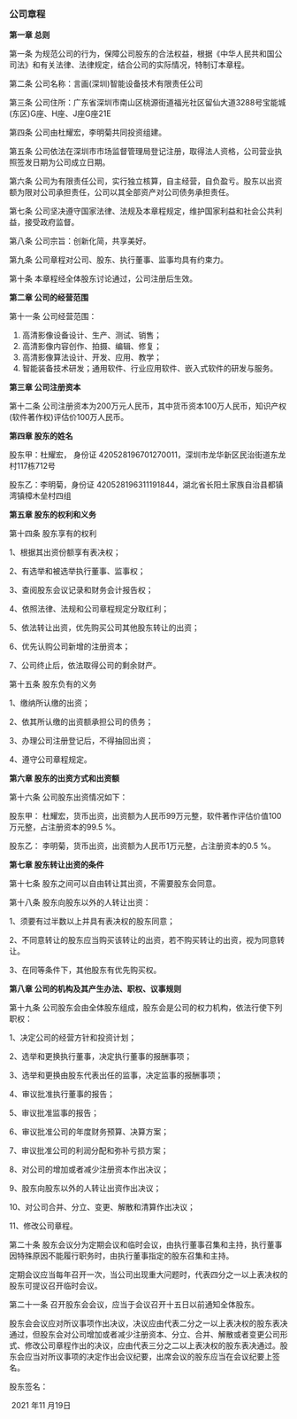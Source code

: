 ### 公司章程

**第一章 总则**

 第一条 为规范公司的行为，保障公司股东的合法权益，根据《中华人民共和国公司法》和有关法律、法律规定，结合公司的实际情况，特制订本章程。

 第二条 公司名称：言画(深圳)智能设备技术有限责任公司

 第三条 公司住所：广东省深圳市南山区桃源街道福光社区留仙大道3288号宝能城(东区)G座、H座、J座G座21E

 第四条 公司由杜耀宏，李明菊共同投资组建。

 第五条 公司依法在深圳市市场监督管理局登记注册，取得法人资格，公司营业执照签发日期为公司成立日期。

 第六条 公司为有限责任公司，实行独立核算，自主经营，自负盈亏。股东以出资额为限对公司承担责任，公司以其全部资产对公司债务承担责任。

 第七条 公司坚决遵守国家法律、法规及本章程规定，维护国家利益和社会公共利益，接受政府监督。

 第八条 公司宗旨：创新化简，共享美好。

 第九条 公司章程对公司、股东、执行董事、监事均具有约束力。

 第十条 本章程经全体股东讨论通过，公司注册后生效。

**第二章 公司的经营范围**

 第十一条 公司经营范围：

1. 高清影像设备设计、生产、测试、销售；
2. 高清影像内容创作、拍摄、编辑、修复；
3. 高清影像算法设计、开发、应用、教学；
4. 智能装备技术研发；通用软件、行业应用软件、嵌入式软件的研发与服务。

**第三章 公司注册资本**

 第十二条 公司注册资本为200万元人民币，其中货币资本100万人民币，知识产权(软件著作权)评估价100万人民币。

**第四章 股东的姓名**

 股东甲：杜耀宏， 身份证 420528196701270011，深圳市龙华新区民治街道东龙村117栋712号

 股东乙：李明菊，身份证 420528196311191844，湖北省长阳土家族自治县都镇湾镇樟木垒村四组

**第五章 股东的权利和义务**

 第十四条 股东享有的权利

 1、根据其出资份额享有表决权；

 2、有选举和被选举执行董事、监事权；

 3、查阅股东会议记录和财务会计报告权；

 4、依照法律、法规和公司章程规定分取红利；

 5、依法转让出资，优先购买公司其他股东转让的出资；

 6、优先认购公司新增的注册资本；

 7、公司终止后，依法取得公司的剩余财产。

 第十五条 股东负有的义务

 1、缴纳所认缴的出资；

 2、依其所认缴的出资额承担公司的债务；

 3、办理公司注册登记后，不得抽回出资；

 4、遵守公司章程规定。

**第六章 股东的出资方式和出资额**

 第十六条 公司股东出资情况如下：

 股东甲： 杜耀宏，货币出资，出资额为人民币99万元整，软件著作评估价值100万元整，占注册资本的99.5 %。

 股东乙： 李明菊，货币出资，出资额为人民币1万元整，占注册资本的0.5 %。

**第七章 股东转让出资的条件**

 第十七条 股东之间可以自由转让其出资，不需要股东会同意。

 第十八条 股东向股东以外的人转让出资：

 1、须要有过半数以上并具有表决权的股东同意；

 2、不同意转让的股东应当购买该转让的出资，若不购买转让的出资，视为同意转让。

 3、在同等条件下，其他股东有优先购买权。

**第八章 公司的机构及其产生办法、职权、议事规则**

 第十九条 公司股东会由全体股东组成，股东会是公司的权力机构，依法行使下列职权：

 1、决定公司的经营方针和投资计划；

 2、选举和更换执行董事，决定执行董事的报酬事项；

 3、选举和更换由股东代表出任的监事，决定监事的报酬事项；

 4、审议批准执行董事的报告；

 5、审议批准监事的报告；

 6、审议批准公司的年度财务预算、决算方案；

 7、审议批准公司的利润分配和弥补亏损方案；

 8、对公司的增加或者减少注册资本作出决议；

 9、股东向股东以外的人转让出资作出决议；

 10、对公司合并、分立、变更、解散和清算作出决议；

 11、修改公司章程。

 第二十条 股东会议分为定期会议和临时会议，由执行董事召集和主持，执行董事因特殊原因不能履行职务时，由执行董事指定的股东召集和主持。

 定期会议应当每年召开一次，当公司出现重大问题时，代表四分之一以上表决权的股东可提议召开临时会议。

 第二十一条 召开股东会会议，应当于会议召开十五日以前通知全体股东。

 股东会会议应对所议事项作出决议，决议应由代表二分之一以上表决权的股东表决通过，但股东会对公司增加或者减少注册资本、分立、合并、解散或者变更公司形式、修改公司章程作出的决议，应由代表三分之二以上表决权的股东表决通过。股东会应当对所议事项的决定作出会议纪要，出席会议的股东应当在会议纪要上签名。



股东签名：







​																														           2021 年11 月19日

